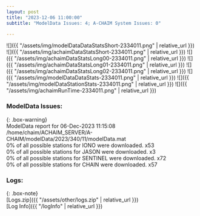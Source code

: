 ```yaml
---
layout: post
title: "2023-12-06 11:00:00"
subtitle: "ModelData Issues: 4; A-CHAIM System Issues: 0"

---
```


![]({{ "/assets/img/modelDataDataStatsShort-2334011.png" | relative_url }})
![]({{ "/assets/img/achaimDataStatsShort-2334011.png" | relative_url }})
![]({{ "/assets/img/achaimDataStatsLong00-2334011.png" | relative_url }})
![]({{ "/assets/img/achaimDataStatsLong01-2334011.png" | relative_url }})
![]({{ "/assets/img/achaimDataStatsLong02-2334011.png" | relative_url }})
![]({{ "/assets/img/modelDataDataStats-2334011.png" | relative_url }})
![]({{ "/assets/img/modelDataStationStats-2334011.png" | relative_url }})
![]({{ "/assets/img/achaimRunTime-2334011.png" | relative_url }})


### ModelData Issues:  
  
{: .box-warning}  
 ModelData report for 06-Dec-2023 11:15:08   
 /home/chaim/ACHAIM_SERVER/A-CHAIM/modelData/2023/340/11/modelData.mat   
 0% of all possible stations for IONO were downloaded. x53   
 0% of all possible stations for JASON were downloaded. x3   
 0% of all possible stations for SENTINEL were downloaded. x72   
 0% of all possible stations for CHAIN were downloaded. x57   
  


### Logs:  
  
{: .box-note}  
[Logs.zip]({{ "/assets/other/logs.zip" | relative_url }})  
[Log Info]({{ "/logInfo" | relative_url }})  
